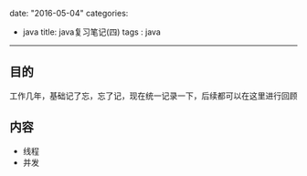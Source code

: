 date: "2016-05-04"
categories: 
  - java
title: java复习笔记(四)
tags : java
---

## 目的

工作几年，基础记了忘，忘了记，现在统一记录一下，后续都可以在这里进行回顾

## 内容

- 线程
- 并发


